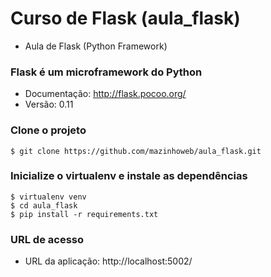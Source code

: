 # Curso de Flask (aula_flask)
- Aula de Flask (Python Framework)


### Flask é um microframework do Python
- Documentação: http://flask.pocoo.org/
- Versão: 0.11


### Clone o projeto
```
$ git clone https://github.com/mazinhoweb/aula_flask.git
```


### Inicialize o virtualenv e instale as dependências
```
$ virtualenv venv
$ cd aula_flask
$ pip install -r requirements.txt
```


### URL de acesso
- URL da aplicação: http://localhost:5002/
